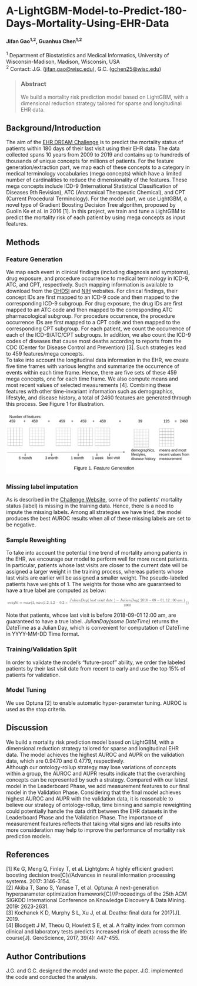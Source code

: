 # A-LightGBM-Model-to-Predict-180-Days-Mortality-Using-EHR-Data

#### Jifan Gao<sup>1,2</sup>, Guanhua Chen<sup>1,2</sup>
<sup>1</sup> Department of Biostatistics and Medical Informatics, University of Wisconsin-Madison, Madison, Wisconsin, USA <br/>
<sup>2</sup> Contact: J.G. (jifan.gao@wisc.edu), G.C. (gchen25@wisc.edu)


>### Abstract
> We build a mortality risk prediction model based on LightGBM, with a dimensional reduction strategy tailored for sparse and longitudinal EHR data. 

## Background/Introduction
The aim of the [EHR DREAM Challenge](https://www.synapse.org/#!Synapse:syn18405991/wiki/595494)  is to predict the mortality status of patients within 180 days of their last visit using their EHR data. The data collected spans 10 years from 2009 to 2019 and contains up to hundreds of thousands of unique concepts for millions of patients. For the feature generation/extraction part, we map each of these concepts to a category in medical terminology vocabularies (mega concepts) which have a limited number of cardinalities to reduce the dimensionality of the features. These mega concepts include ICD-9 (International Statistical Classification of Diseases 9th Revision), ATC (Anatomical Therapeutic Chemical), and CPT (Current Procedural Terminology). For the model part, we use LightGBM, a novel type of Gradient Boosting Decision Tree algorithm, proposed by Guolin Ke et al. in 2016 [1].  In this project, we train and tune a LightGBM to predict the mortality risk of each patient by using mega concepts as input features.

## Methods
### Feature Generation
We map each event in clinical findings (including diagnosis and symptoms), drug exposure, and procedure occurrence to medical terminology in ICD-9, ATC, and CPT, respectively. Such mapping information is available to download from the [OHDSI](http://athena.ohdsi.org/search-terms/terms) and [NIH](https://www.nlm.nih.gov/research/umls/mapping_projects/icd9cm_to_snomedct.html) websites. For clinical findings, their concept IDs are first mapped to an ICD-9 code and then mapped to the corresponding ICD-9 subgroup. For drug exposure, the drug IDs are first mapped to an ATC code and then mapped to the corresponding ATC pharmacological subgroup. For procedure occurrence, the procedure occurrence IDs are first mapped to a CPT code and then mapped to the corresponding CPT subgroup. For each patient, we count the occurrence of each of the ICD-9/ATC/CPT subgroups. In addition, we also count the ICD-9 codes of diseases that cause most deaths according to reports from the CDC (Center for Disease Control and Prevention) [3]. Such strategies lead to 459 features/mega concepts. 
<br/> 
To take into account the longitudinal data information in the EHR, we create five time frames with various lengths and summarize the occurrence of events within each time frame. Hence, there are five sets of these 459 mega concepts, one for each time frame. We also compute means and most recent values of selected measurements [4]. Combining these features with other time-invariant information such as demographics, lifestyle, and disease history, a total of 2460 features are generated through this process. See Figure 1 for illustration.
<br/> <br/> 
![](https://github.com/GGGGFan/A-LightGBM-Model-to-Predict-180-Days-Mortality-Using-EHR-Data/blob/main/images/ehr_1.png)
<br/>
### Missing label imputation
As is described in the [Challenge Website](https://www.synapse.org/#!Synapse:syn18405991/wiki/595494), some of the patients’ mortality status (label) is missing in the training data. Hence, there is a need to impute the missing labels. Among all strategies we have tried,  the model produces the best AUROC results when all of these missing labels are set to be negative.
### Sample Reweighting
To take into account the potential time trend of mortality among patients in the EHR, we encourage our model to perform well for more recent patients. In particular, patients whose last visits are closer to the current date will be assigned a larger weight in the training process, whereas patients whose last visits are earlier will be assigned a smaller weight. The pseudo-labeled patients have weights of 1. The weights for those who are guaranteed to have a true label are computed as below:
<br/>
![](https://github.com/GGGGFan/A-LightGBM-Model-to-Predict-180-Days-Mortality-Using-EHR-Data/blob/main/images/ehr_2.png)
<br/>
Note that patients, whose last visit is before 2018-09-01 12:00 am, are guaranteed to have a true label. *JulianDay(some DateTime)* returns the DateTime as a Julian Day, which is convenient for computation of DateTime in YYYY-MM-DD Time format.
### Training/Validation Split
In order to validate the model’s “future-proof” ability, we order the labeled patients by their last visit date from recent to early and use the top 15% of patients for validation.
### Model Tuning
We use Optuna [2] to enable automatic hyper-parameter tuning. AUROC is used as the stop criteria.
## Discussion
We build a mortality risk prediction model based on LightGBM, with a dimensional reduction strategy tailored for sparse and longitudinal EHR data. The model achieves the highest AUROC and AUPR on the validation data, which are 0.9470 and 0.4779, respectively.<br/>
Although our ontology-rollup strategy may lose variations of concepts within a group, the AUROC and AUPR results indicate that the overarching concepts can be represented by such a strategy. Compared with our latest model in the Leaderboard Phase, we add measurement features to our final model in the Validation Phase. Considering that the final model achieves highest AUROC and AUPR with the validation data, it is reasonable to believe our strategy of ontology-rollup, time binning and sample reweighting could potentially handle the data drift between the EHR datasets in the Leaderboard Phase and the Validation Phase. The importance of measurement features reflects that taking vital signs and lab results into more consideration may help to improve the performance of mortality risk prediction models.
## References
[1] Ke G, Meng Q, Finley T, et al. Lightgbm: A highly efficient gradient boosting decision tree[C]//Advances in neural information processing systems. 2017: 3146-3154.<br/>
[2] Akiba T, Sano S, Yanase T, et al. Optuna: A next-generation hyperparameter optimization framework[C]//Proceedings of the 25th ACM SIGKDD International Conference on Knowledge Discovery & Data Mining. 2019: 2623-2631.<br/>
[3] Kochanek K D, Murphy S L, Xu J, et al. Deaths: final data for 2017[J]. 2019.<br/>
[4] Blodgett J M, Theou O, Howlett S E, et al. A frailty index from common clinical and laboratory tests predicts increased risk of death across the life course[J]. GeroScience, 2017, 39(4): 447-455.<br/>
## Author Contributions
J.G. and G.C. designed the model and wrote the paper. J.G. implemented the code and conducted the analysis.
